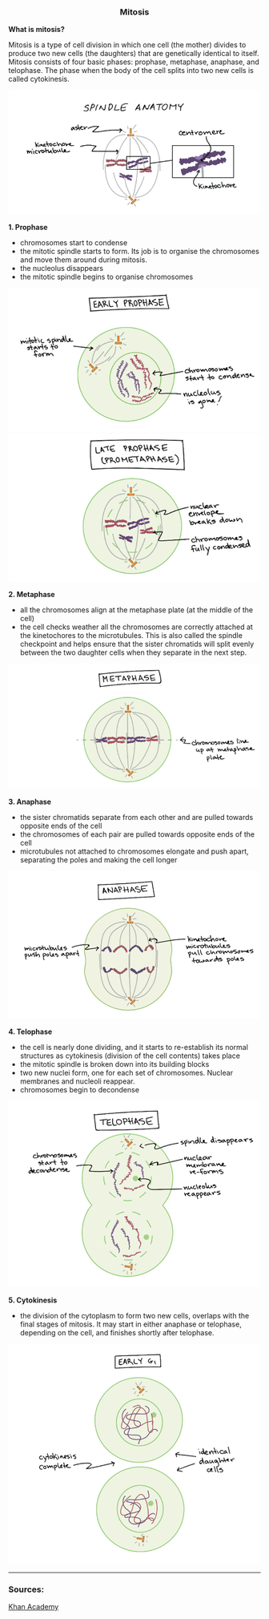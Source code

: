 <div align="center">
  <h3>Mitosis</h3>
</div>

**What is mitosis?**

Mitosis is a type of cell division in which one cell (the mother) divides to produce two new cells (the daughters) that are genetically identical to itself. Mitosis consists of four basic phases: prophase, metaphase, anaphase, and telophase. The phase when the body of the cell splits into two new cells is called cytokinesis.

<div align="center">
  <img src="..\..\..\assets/lesson materials/spindle anatomy.png">
</div>

**1. Prophase**

-	chromosomes start to condense
-	the mitotic spindle starts to form. Its job is to organise the chromosomes and move them around during mitosis.
-	the nucleolus disappears
-	the mitotic spindle begins to organise chromosomes

<div align="center">
  <img src="..\..\..\assets/lesson materials/early prophase.png">
  <img src="..\..\..\assets/lesson materials/prometaphase.png">
</div>

**2. Metaphase**

-	all the chromosomes align at the metaphase plate (at the middle of the cell)
-	the cell checks weather all the chromosomes are correctly attached at the kinetochores to the microtubules. This is also called the spindle checkpoint and helps ensure that the sister chromatids will split evenly between the two daughter cells when they separate in the next step.

<div align="center">
  <img src="..\..\..\assets/lesson materials/metaphase.png">
</div>

**3. Anaphase**

-	the sister chromatids separate from each other and are pulled towards opposite ends of the cell
-	the chromosomes of each pair are pulled towards opposite ends of the cell
-	microtubules not attached to chromosomes elongate and push apart, separating the poles and making the cell longer

<div align="center">
  <img src="..\..\..\assets/lesson materials/anaphase.png">
</div>

**4. Telophase**

-	the cell is nearly done dividing, and it starts to re-establish its normal structures as cytokinesis (division of the cell contents) takes place
-	the mitotic spindle is broken down into its building blocks
-	two new nuclei form, one for each set of chromosomes. Nuclear membranes and nucleoli reappear.
-	chromosomes begin to decondense

<div align="center">
  <img src="..\..\..\assets/lesson materials/telophase.png">
</div>

**5. Cytokinesis**

-	the division of the cytoplasm to form two new cells, overlaps with the final stages of mitosis. It may start in either anaphase or telophase, depending on the cell, and finishes shortly after telophase.

<div align="center">
  <img src="..\..\..\assets/lesson materials/early g1.png">
</div>

---

### Sources:
<p><a href="https://www.khanacademy.org/science/ap-biology/cell-communication-and-cell-cycle/cell-cycle/a/phases-of-mitosis">Khan Academy</a></p>